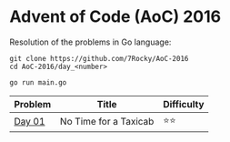 # Advent of Code (AoC) 2016

Resolution of the problems in Go language:

```
git clone https://github.com/7Rocky/AoC-2016
cd AoC-2016/day_<number>

go run main.go
```

| Problem          | Title                   | Difficulty                     |
| ---------------- | ----------------------- | ------------------------------ |
| [Day 01](day_01) | No Time for a Taxicab   | :star::star:                   |
